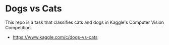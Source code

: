 # Dogs vs Cats

This repo is a task that classifies cats and dogs in Kaggle's Computer Vision Competition.
* https://www.kaggle.com/c/dogs-vs-cats
